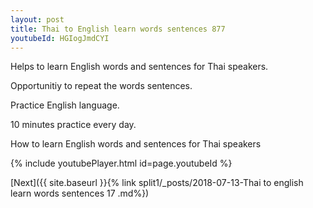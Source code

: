 ```yaml
---
layout: post
title: Thai to English learn words sentences 877 
youtubeId: HGIogJmdCYI
---
```

 
 
Helps to learn English words and sentences for Thai speakers.

Opportunitiy to repeat the words sentences. 

Practice English language. 
 
10 minutes practice every day. 
 
How to learn English words and sentences for Thai speakers 
 
{% include youtubePlayer.html id=page.youtubeId %}
 
 
[Next]({{ site.baseurl }}{% link  split1/_posts/2018-07-13-Thai to english learn words sentences 17 .md%})
 
